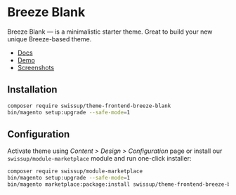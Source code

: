 # Breeze Blank

Breeze Blank — is a minimalistic starter theme. Great to build your new unique
Breeze-based theme.

 - [Docs](https://breezefront.com/about)
 - [Demo](https://breeze.swissupdemo.com/breeze_blank/)
 - [Screenshots](https://breezefront.com/screenshots#breeze-blank)

## Installation

```bash
composer require swissup/theme-frontend-breeze-blank
bin/magento setup:upgrade --safe-mode=1
```

## Configuration

Activate theme using _Content > Design > Configuration_ page or install
our `swissup/module-marketplace` module and run one-click installer:

```bash
composer require swissup/module-marketplace
bin/magento setup:upgrade --safe-mode=1
bin/magento marketplace:package:install swissup/theme-frontend-breeze-blank
```
